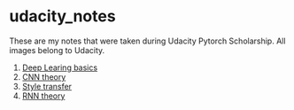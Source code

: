 # udacity_notes

These are my notes that were taken during Udacity Pytorch Scholarship. All images belong to Udacity. 

1. [Deep Learing basics](notes/udacity_nn_basics_tatiana_gaponova.pdf)
2. [CNN theory](notes/udacity_cnn_tatiana_gaponova.pdf)
3. [Style transfer](notes/udacity_style_transfer_tatiana_gaponova.pdf)
4. [RNN theory](notes/vanillaRNN.ipynb)

